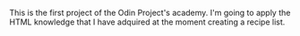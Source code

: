 This is the first project of the Odin Project's academy. I'm going to apply the HTML knowledge that I have adquired at the moment creating a recipe list.
